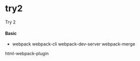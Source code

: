 # try2
Try 2


#### Basic 
- webpack
webpack-cli
webpack-dev-server
webpack-merge

html-webpack-plugin

